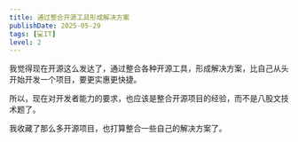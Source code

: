 ```yaml
---
title: 通过整合开源工具形成解决方案
publishDate: 2025-05-29
tags: [💻IT]
level: 2
---
```


我觉得现在开源这么发达了，通过整合各种开源工具，形成解决方案，比自己从头开始开发一个项目，要更实惠更快捷。

所以，现在对开发者能力的要求，也应该是整合开源项目的经验，而不是八股文技术题了。

我收藏了那么多开源项目，也打算整合一些自己的解决方案了。
